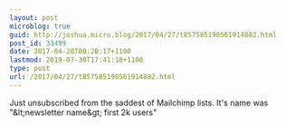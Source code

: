 ```yaml
---
layout: post
microblog: true
guid: http://joshua.micro.blog/2017/04/27/t857585190561914882.html
post_id: 33499
date: 2017-04-28T00:20:17+1100
lastmod: 2019-07-30T17:41:18+1100
type: post
url: /2017/04/27/t857585190561914882.html
---
```

Just unsubscribed from the saddest of Mailchimp lists. It's name was "&amp;lt;newsletter name&amp;gt; first 2k users"
